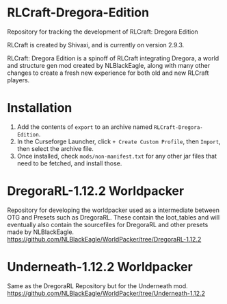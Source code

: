 # RLCraft-Dregora-Edition
 Repository for tracking the development of RLCraft: Dregora Edition

 RLCraft is created by Shivaxi, and is currently on version 2.9.3.

 RLCraft: Dregora Edition is a spinoff of RLCraft integrating Dregora, a world and structure gen mod created by NLBlackEagle, along with many other changes to create a fresh new experience for both old and new RLCraft players.

# Installation
 1. Add the contents of `export` to an archive named `RLCraft-Dregora-Edition`.
 2. In the Curseforge Launcher, click `+ Create Custom Profile`, then `Import`, then select the archive file.
 3. Once installed, check `mods/non-manifest.txt` for any other jar files that need to be fetched, and install those.

# DregoraRL-1.12.2 Worldpacker
  Repository for developing the worldpacker used as a intermediate between OTG and Presets such as DregoraRL.
  These contain the loot_tables and will eventually also contain the sourcefiles for DregoraRL and other presets made by NLBlackEagle.
  https://github.com/NLBlackEagle/WorldPacker/tree/DregoraRL-1.12.2

# Underneath-1.12.2 Worldpacker
  Same as the DregoraRL Repository but for the Underneath mod.
  https://github.com/NLBlackEagle/WorldPacker/tree/Underneath-1.12.2

